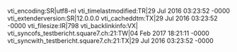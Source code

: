 vti_encoding:SR|utf8-nl
vti_timelastmodified:TR|29 Jul 2016 03:23:52 -0000
vti_extenderversion:SR|12.0.0.0
vti_cacheddtm:TX|29 Jul 2016 03:23:52 -0000
vti_filesize:IR|798
vti_backlinkinfo:VX|
vti_syncofs_testbericht.square7.ch\:21:TW|04 Feb 2017 18:21:11 -0000
vti_syncwith_testbericht.square7.ch\:21:TX|29 Jul 2016 03:23:52 -0000
